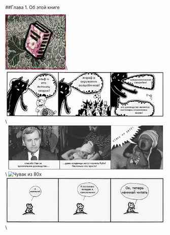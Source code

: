 ##Глава 1. Об этой книге

![Книга](i/ch1_im1.jpg)\ 
![Эльф, жираф и канарейки](i/ch1_im2.jpg)\ 
![Младенцы и политик](i/ch1_im3.jpg)\ 
![Чувак из 80х](i/ch4_im1.jpg)\
![Маленький](i/ch1_im5.jpg)\